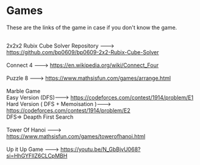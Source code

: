 # Games
These are the links of the game in case if you don't know the game.<br><br>

2x2x2 Rubix Cube Solver Repository ---> https://github.com/bp0609/bp0609-2x2-Rubix-Cube-Solver<br><br>
Connect 4 ---> https://en.wikipedia.org/wiki/Connect_Four<br><br>
Puzzle 8  ---> https://www.mathsisfun.com/games/arrange.html<br><br>
Marble Game<br>
<t>Easy Version (DFS)---> https://codeforces.com/contest/1914/problem/E1<br>
<t>Hard Version ( DFS + Memoisation )---> https://codeforces.com/contest/1914/problem/E2<br>
<t>DFS=> Deapth First Search<br>
<br>
Tower Of Hanoi ---> https://www.mathsisfun.com/games/towerofhanoi.html<br><br>
Up it Up Game ---> https://youtu.be/N_GbBjvU068?si=HhGYFllZ6CLCpMBH<br><br>
